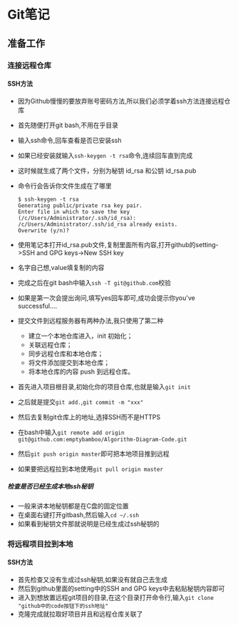# Git笔记

## 准备工作

### 连接远程仓库

#### SSH方法

- 因为Github慢慢的要放弃账号密码方法,所以我们必须学着ssh方法连接远程仓库

- 首先随便打开git bash,不用在乎目录

- 输入ssh命令,回车查看是否已安装ssh

- 如果已经安装就输入`ssh-keygen -t rsa`命令,连续回车直到完成

- 这时候就生成了两个文件，分别为秘钥 id_rsa 和公钥 id_rsa.pub

- 命令行会告诉你文件生成在了哪里

  ```shell
  $ ssh-keygen -t rsa
  Generating public/private rsa key pair.
  Enter file in which to save the key (/c/Users/Administrator/.ssh/id_rsa):
  /c/Users/Administrator/.ssh/id_rsa already exists.
  Overwrite (y/n)?
  
  ```

- 使用笔记本打开id_rsa.pub文件,复制里面所有内容,打开github的setting->SSH and GPG keys->New SSH key

- 名字自己想,value填复制的内容

- 完成之后在git bash中输入`ssh -T git@github.com`校验

- 如果是第一次会提出询问,填写yes回车即可,成功会提示你you've successful....

- 提交文件到远程服务器有两种办法,我只使用了第二种

  - 建立一个本地仓库进入，init 初始化；
  - 关联远程仓库；
  - 同步远程仓库和本地仓库；
  - 将文件添加提交到本地仓库；
  - 将本地仓库的内容 push 到远程仓库。

- 首先进入项目根目录,初始化你的项目仓库,也就是输入`git init`

- 之后就是提交`git add.`,`git commit -m "xxx"`

- 然后去复制git仓库上的地址,选择SSH而不是HTTPS

- 在bash中输入`git remote add origin git@github.com:emptybamboo/Algorithm-Diagram-Code.git`

- 然后`git push origin master`即可把本地项目推到远程

- 如果要把远程拉到本地使用`git pull origin master`

##### 检查是否已经生成本地ssh秘钥

- 一般来讲本地秘钥都是在C盘的固定位置
- 在桌面右键打开gitbash,然后输入`cd ~/.ssh`
- 如果看到秘钥文件那就说明是已经生成过ssh秘钥的

### 将远程项目拉到本地

#### SSH方法

- 首先检查又没有生成过ssh秘钥,如果没有就自己去生成
- 然后到github里面的setting中的SSH and GPG keys中去粘贴秘钥内容即可
- 进入到想放置远程git项目的目录,在这个目录打开命令行,输入`git clone "github中的code按钮下的ssh地址"`
- 克隆完成就拉取好项目并且和远程仓库关联了
